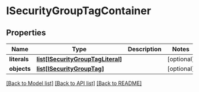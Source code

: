# ISecurityGroupTagContainer

## Properties
Name | Type | Description | Notes
------------ | ------------- | ------------- | -------------
**literals** | [**list[ISecurityGroupTagLiteral]**](ISecurityGroupTagLiteral.md) |  | [optional] 
**objects** | [**list[ISecurityGroupTag]**](ISecurityGroupTag.md) |  | [optional] 

[[Back to Model list]](../README.md#documentation-for-models) [[Back to API list]](../README.md#documentation-for-api-endpoints) [[Back to README]](../README.md)


